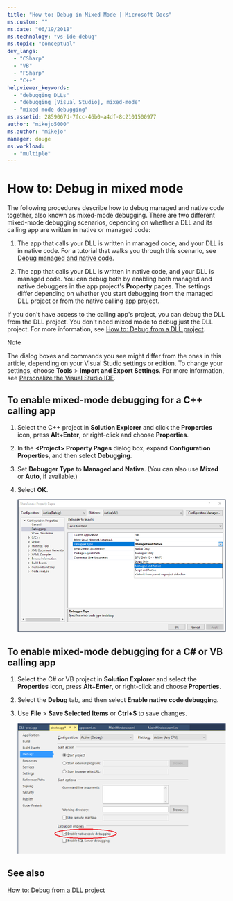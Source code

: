 ```yaml
---
title: "How to: Debug in Mixed Mode | Microsoft Docs"
ms.custom: ""
ms.date: "06/19/2018"
ms.technology: "vs-ide-debug"
ms.topic: "conceptual"
dev_langs: 
  - "CSharp"
  - "VB"
  - "FSharp"
  - "C++"
helpviewer_keywords: 
  - "debugging DLLs"
  - "debugging [Visual Studio], mixed-mode"
  - "mixed-mode debugging"
ms.assetid: 2859067d-7fcc-46b0-a4df-8c2101500977
author: "mikejo5000"
ms.author: "mikejo"
manager: douge
ms.workload: 
  - "multiple"
---
```

# How to: Debug in mixed mode
The following procedures describe how to debug managed and native code together, also known as mixed-mode debugging. There are two different mixed-mode debugging scenarios, depending on whether a DLL and its calling app are written in native or managed code:  
  
1. The app that calls your DLL is written in managed code, and your DLL is in native code. For a tutorial that walks you through this scenario, see [Debug managed and native code](../debugger/how-to-debug-managed-and-native-code.md).
   
2. The app that calls your DLL is written in native code, and your DLL is managed code. You can debug both by enabling both managed and native debuggers in the app project's **Property** pages. The settings differ depending on whether you start debugging from the managed DLL project or from the native calling app project. 
  
If you don't have access to the calling app's project, you can debug the DLL from the DLL project. You don't need mixed mode to debug just the DLL project. For more information, see [How to: Debug from a DLL project](../debugger/how-to-debug-from-a-dll-project.md). 

> [!NOTE]
> The dialog boxes and commands you see might differ from the ones in this article, depending on your Visual Studio settings or edition. To change your settings, choose **Tools** > **Import and Export Settings**. For more information, see [Personalize the Visual Studio IDE](../ide/personalizing-the-visual-studio-ide.md).

## To enable mixed-mode debugging for a C++ calling app  
  
1. Select the C++ project in **Solution Explorer** and click the **Properties** icon, press **Alt**+**Enter**, or right-click and choose **Properties**.
   
1. In the **\<Project> Property Pages** dialog box, expand **Configuration Properties**, and then select **Debugging**.  
   
1. Set **Debugger Type** to **Managed and Native**. (You can also use **Mixed** or **Auto**, if available.)
   
1. Select **OK**.
   
   ![Enable mixed mode debugging](../debugger/media/dbg-mixed-mode-from-native.png "Enable mixed mode debugging")

## To enable mixed-mode debugging for a C# or VB calling app  
  
1. Select the C# or VB project in **Solution Explorer** and select the **Properties** icon, press **Alt**+**Enter**, or right-click and choose **Properties**.
   
1. Select the **Debug** tab, and then select **Enable native code debugging**.
   
1. Use **File** > **Save Selected Items** or **Ctrl+S** to save changes.

   ![Enable native code debugging](../debugger/media/dbg-mixed-mode-from-csharp.png "Enable native code debugging")
  
## See also  
 [How to: Debug from a DLL project](../debugger/how-to-debug-from-a-dll-project.md)